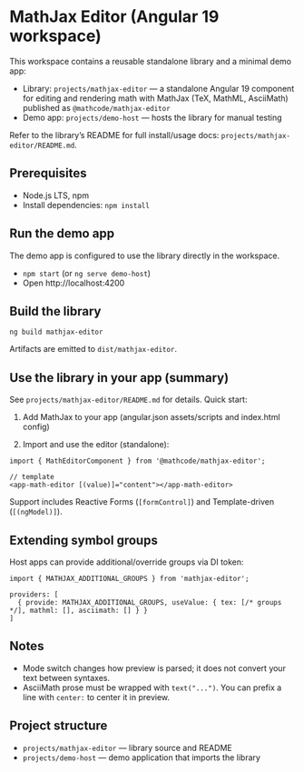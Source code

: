 # MathJax Editor (Angular 19 workspace)

This workspace contains a reusable standalone library and a minimal demo app:

- Library: `projects/mathjax-editor` — a standalone Angular 19 component for editing and rendering math with MathJax (TeX, MathML, AsciiMath) published as `@mathcode/mathjax-editor`
- Demo app: `projects/demo-host` — hosts the library for manual testing

Refer to the library’s README for full install/usage docs: `projects/mathjax-editor/README.md`.

## Prerequisites

- Node.js LTS, npm
- Install dependencies: `npm install`

## Run the demo app

The demo app is configured to use the library directly in the workspace.

- `npm start` (or `ng serve demo-host`)
- Open http://localhost:4200

## Build the library

```
ng build mathjax-editor
```

Artifacts are emitted to `dist/mathjax-editor`.

## Use the library in your app (summary)

See `projects/mathjax-editor/README.md` for details. Quick start:

1) Add MathJax to your app (angular.json assets/scripts and index.html config)

2) Import and use the editor (standalone):

```
import { MathEditorComponent } from '@mathcode/mathjax-editor';

// template
<app-math-editor [(value)]="content"></app-math-editor>
```

Support includes Reactive Forms (`[formControl]`) and Template-driven (`[(ngModel)]`).

## Extending symbol groups

Host apps can provide additional/override groups via DI token:

```
import { MATHJAX_ADDITIONAL_GROUPS } from 'mathjax-editor';

providers: [
  { provide: MATHJAX_ADDITIONAL_GROUPS, useValue: { tex: [/* groups */], mathml: [], asciimath: [] } }
]
```

## Notes

- Mode switch changes how preview is parsed; it does not convert your text between syntaxes.
- AsciiMath prose must be wrapped with `text("...")`. You can prefix a line with `center:` to center it in preview.

## Project structure

- `projects/mathjax-editor` — library source and README
- `projects/demo-host` — demo application that imports the library
